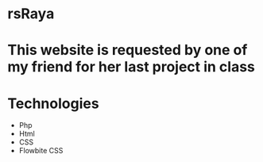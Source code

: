 # rsRaya

# This website is requested by one of my friend for her last project in class

# Technologies
- Php
- Html
- CSS
- Flowbite CSS
